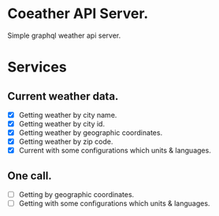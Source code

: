 # Coeather API Server.

Simple graphql weather api server.

# Services

## Current weather data.

- [x] Getting weather by city name.
- [x] Getting weather by city id.
- [x] Getting weather by geographic coordinates.
- [x] Getting weather by zip code.
- [x] Current with some configurations which units & languages.

## One call.

- [ ] Getting by geographic coordinates.
- [ ] Getting with some configurations which units & languages.
